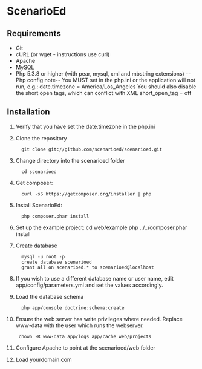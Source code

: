 ScenarioEd
==========

Requirements
------------

 * Git
 * cURL (or wget - instructions use curl)
 * Apache
 * MySQL
 * Php 5.3.8 or higher (with pear, mysql, xml and mbstring extensions)
   --Php config note-- 
   You MUST set in the php.ini or the application will not run, e.g.:
     date.timezone = America/Los_Angeles
   You should also disable the short open tags, which can conflict with XML
     short_open_tag = off 



Installation
------------

1. Verify that you have set the date.timezone in the php.ini

2. Clone the repository

         git clone git://github.com/scenarioed/scenarioed.git

3. Change directory into the scenarioed folder

         cd scenarioed

4. Get composer: 

         curl -sS https://getcomposer.org/installer | php

5. Install ScenarioEd: 

         php composer.phar install

6. Set up the example project:
          cd web/example
          php ../../composer.phar install

7. Create database

         mysql -u root -p
         create database scenarioed 
         grant all on scenarioed.* to scenarioed@localhost

8. If you wish to use a different database name or user name, edit app/config/parameters.yml and set the values accordingly.

9. Load the database schema

         php app/console doctrine:schema:create

10. Ensure the web server has write privileges where needed. Replace www-data with the user which runs the webserver.

         chown -R www-data app/logs app/cache web/projects

11. Configure Apache to point at the scenarioed/web folder

12. Load yourdomain.com

